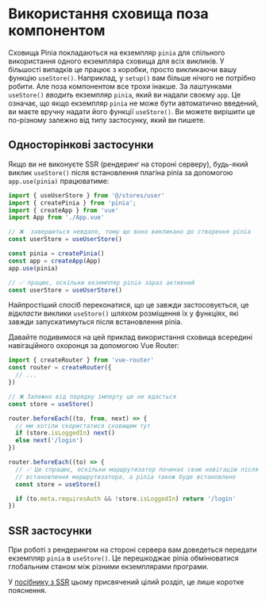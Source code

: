 # Використання сховища поза компонентом

Сховища Pinia покладаються на екземпляр `pinia` для спільного використання одного екземпляра сховища для всіх викликів. У більшості випадків це працює з коробки, просто викликаючи вашу функцію `useStore()`. Наприклад, у `setup()` вам більше нічого не потрібно робити. Але поза компонентом все трохи інакше.
За лаштунками `useStore()` _вводить_ екземпляр `pinia`, який ви надали своєму `app`. Це означає, що якщо екземпляр `pinia` не може бути автоматично введений, ви маєте вручну надати його функції `useStore()`.
Ви можете вирішити це по-різному залежно від типу застосунку, який ви пишете.

## Односторінкові застосунки

Якщо ви не виконуєте SSR (рендеринг на стороні серверу), будь-який виклик `useStore()` після встановлення плагіна pinia за допомогою `app.use(pinia)` працюватиме:

```js
import { useUserStore } from '@/stores/user'
import { createPinia } from 'pinia';
import { createApp } from 'vue'
import App from './App.vue'

// ❌  завершиться невдало, тому що воно викликано до створення pinia
const userStore = useUserStore()

const pinia = createPinia()
const app = createApp(App)
app.use(pinia)

// ✅ працює, оскільки екземпляр pinia зараз активний
const userStore = useUserStore()
```

Найпростіший спосіб переконатися, що це завжди застосовується, це _відкласти_ виклики `useStore()` шляхом розміщення їх у функціях, які завжди запускатимуться після встановлення pinia.

Давайте подивимося на цей приклад використання сховища всередині навігаційного охоронця за допомогою Vue Router:

```js
import { createRouter } from 'vue-router'
const router = createRouter({
  // ...
})

// ❌ Залежно від порядку імпорту це не вдасться
const store = useStore()

router.beforeEach((to, from, next) => {
  // ми хотіли скористатися сховищем тут
  if (store.isLoggedIn) next()
  else next('/login')
})

router.beforeEach((to) => {
  // ✅ Це спрацює, оскільки маршрутизатор починає свою навігацію після
  // встановлення маршрутизатора, а pinia також буде встановлено
  const store = useStore()

  if (to.meta.requiresAuth && !store.isLoggedIn) return '/login'
})
```

## SSR застосунки

При роботі з рендерингом на стороні сервера вам доведеться передати екземпляр `pinia` в `useStore()`. Це перешкоджає pinia обмінюватися глобальним станом між різними екземплярами програми.

У [посібнику з SSR](/ssr/index.md) цьому присвячений цілий розділ, це лише коротке пояснення.
